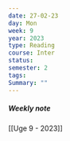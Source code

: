 ```yaml
---
date: 27-02-23
day: Mon
week: 9
year: 2023
type: Reading
course: Inter
status: 
semester: 2
tags:
Summary: ""
---
```

##### Weekly note
[[Uge 9 - 2023]]

# 